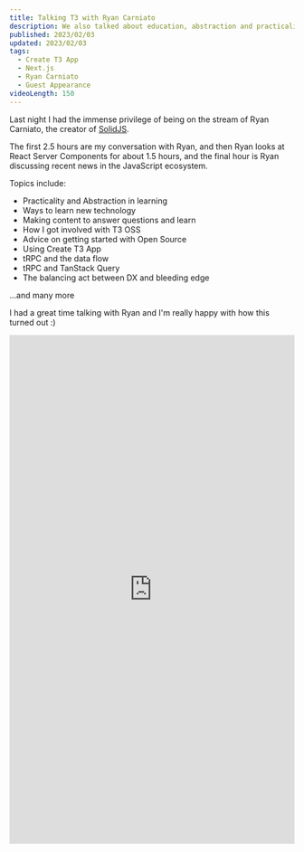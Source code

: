 ```yaml
---
title: Talking T3 with Ryan Carniato
description: We also talked about education, abstraction and practicality, dx, open source, and much more
published: 2023/02/03
updated: 2023/02/03
tags:
  - Create T3 App
  - Next.js
  - Ryan Carniato
  - Guest Appearance
videoLength: 150
---
```


Last night I had the immense privilege of being on the stream of Ryan Carniato, the creator of [SolidJS](https://www.solidjs.com/).

The first 2.5 hours are my conversation with Ryan, and then Ryan looks at React Server Components for about 1.5 hours, and the final hour is Ryan discussing recent news in the JavaScript ecosystem.

Topics include:

- Practicality and Abstraction in learning
- Ways to learn new technology
- Making content to answer questions and learn
- How I got involved with T3 OSS
- Advice on getting started with Open Source
- Using Create T3 App
- tRPC and the data flow
- tRPC and TanStack Query
- The balancing act between DX and bleeding edge

...and many more

I had a great time talking with Ryan and I'm really happy with how this turned out :)

<div class="video-container">
  <iframe
    width="100%"
    height="900px"
    src="https://www.youtube.com/embed/-CWarVQDtEg?feature=oembed"
    frameborder="0"
    allow="accelerometer; 
    autoplay; 
    encrypted-media; 
    gyroscope; 
    picture-in-picture"
    allowfullscreen
  ></iframe>
</div>
